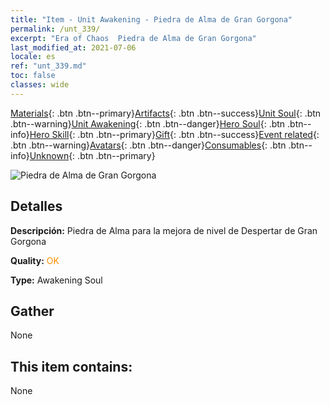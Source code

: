 ```yaml
---
title: "Item - Unit Awakening - Piedra de Alma de Gran Gorgona"
permalink: /unt_339/
excerpt: "Era of Chaos  Piedra de Alma de Gran Gorgona"
last_modified_at: 2021-07-06
locale: es
ref: "unt_339.md"
toc: false
classes: wide
---
```

 [Materials](/ItemsES/){: .btn .btn--primary}[Artifacts](/ItemsES/Artifacts/){: .btn .btn--success}[Unit Soul](/ItemsES/UnitSoul/){: .btn .btn--warning}[Unit Awakening](/ItemsES/UnitAwakening/){: .btn .btn--danger}[Hero Soul](/ItemsES/HeroSoul/){: .btn .btn--info}[Hero Skill](/ItemsES/HeroSkill/){: .btn .btn--primary}[Gift](/ItemsES/Gift/){: .btn .btn--success}[Event related](/ItemsES/Events/){: .btn .btn--warning}[Avatars](/ItemsES/Avatars/){: .btn .btn--danger}[Consumables](/ItemsES/Consumables/){: .btn .btn--info}[Unknown](/ItemsES/Unknown/){: .btn .btn--primary}

 ![Piedra de Alma de Gran Gorgona](/images/u/tia_manniu.jpg)

## Detalles
 **Descripción:** Piedra de Alma para la mejora de nivel de Despertar de Gran Gorgona

 **Quality:** <span style="color: #FF8C00">OK</span>

 **Type:** Awakening Soul

## Gather

  None

## This item contains:

  None

